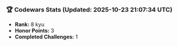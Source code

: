 ### 🏆 Codewars Stats (Updated: 2025-10-23 21:07:34 UTC)

- **Rank:** 8 kyu
- **Honor Points:** 3
- **Completed Challenges:** 1
